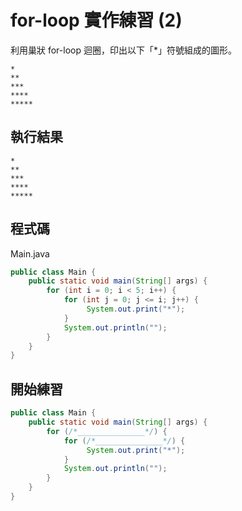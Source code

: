 # for-loop 實作練習 (2)

利用巢狀 for-loop 迴圈，印出以下「*」符號組成的圖形。

    *
    **
    ***
    ****
    *****

## 執行結果

```
*
**
***
****
*****

```

## 程式碼

Main.java

```java
public class Main {
    public static void main(String[] args) {
        for (int i = 0; i < 5; i++) {
            for (int j = 0; j <= i; j++) {
                 System.out.print("*");
            }
            System.out.println("");
        }
    }
}

```

## 開始練習

```java
public class Main {
    public static void main(String[] args) {
        for (/*_______________*/) {
            for (/*_______________*/) {
                 System.out.print("*");
            }
            System.out.println("");
        }
    }
}
```
